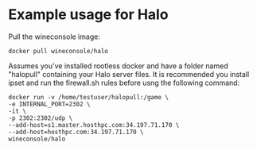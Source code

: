 # Example usage for Halo


Pull the wineconsole image:

    docker pull wineconsole/halo


Assumes you've installed rootless docker and have a folder named "halopull" containing your Halo server files. It is recommended you install ipset and run the firewall.sh rules before usng the following command:


    docker run -v /home/testuser/halopull:/game \
    -e INTERNAL_PORT=2302 \
    -it \
    -p 2302:2302/udp \
    --add-host=s1.master.hosthpc.com:34.197.71.170 \
    --add-host=hosthpc.com:34.197.71.170 \
    wineconsole/halo
